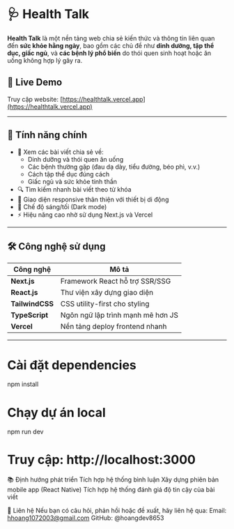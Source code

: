 # 🩺 Health Talk

**Health Talk** là một nền tảng web chia sẻ kiến thức và thông tin liên quan đến **sức khỏe hằng ngày**, bao gồm các chủ đề như **dinh dưỡng, tập thể dục, giấc ngủ**, và **các bệnh lý phổ biến** do thói quen sinh hoạt hoặc ăn uống không hợp lý gây ra.

## 🚀 Live Demo

Truy cập website: [https://healthtalk.vercel.app](https://healthtalk.vercel.app)

---

## 📌 Tính năng chính

- 📰 Xem các bài viết chia sẻ về:
  - Dinh dưỡng và thói quen ăn uống
  - Các bệnh thường gặp (đau dạ dày, tiểu đường, béo phì, v.v.)
  - Cách tập thể dục đúng cách
  - Giấc ngủ và sức khỏe tinh thần
- 🔍 Tìm kiếm nhanh bài viết theo từ khóa
- 📱 Giao diện responsive thân thiện với thiết bị di động
- 🌙 Chế độ sáng/tối (Dark mode)
- ⚡ Hiệu năng cao nhờ sử dụng Next.js và Vercel

---

## 🛠️ Công nghệ sử dụng

| Công nghệ     | Mô tả                            |
|---------------|-----------------------------------|
| **Next.js**   | Framework React hỗ trợ SSR/SSG   |
| **React.js**  | Thư viện xây dựng giao diện      |
| **TailwindCSS** | CSS utility-first cho styling   |
| **TypeScript**| Ngôn ngữ lập trình mạnh mẽ hơn JS |
| **Vercel**    | Nền tảng deploy frontend nhanh    |

---

# Cài đặt dependencies
npm install

# Chạy dự án local
npm run dev

# Truy cập: http://localhost:3000

📚 Định hướng phát triển
Tích hợp hệ thống bình luận
Xây dựng phiên bản mobile app (React Native)
Tích hợp hệ thống đánh giá độ tin cậy của bài viết

📧 Liên hệ
Nếu bạn có câu hỏi, phản hồi hoặc đề xuất, hãy liên hệ qua:
Email: hhoang1072003@gmail.com
GitHub: @hoangdev8653

